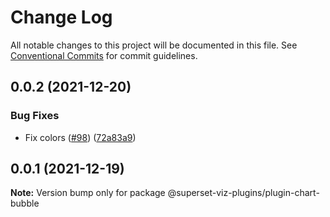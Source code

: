 # Change Log

All notable changes to this project will be documented in this file.
See [Conventional Commits](https://conventionalcommits.org) for commit guidelines.

## 0.0.2 (2021-12-20)


### Bug Fixes

* Fix colors ([#98](https://github.com/nielsen-oss/superset-viz-plugins/issues/98)) ([72a83a9](https://github.com/nielsen-oss/superset-viz-plugins/commit/72a83a92a9b99e78a294f3de04c59f6eb7c70a1e))





## 0.0.1 (2021-12-19)

**Note:** Version bump only for package @superset-viz-plugins/plugin-chart-bubble
